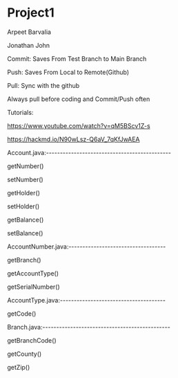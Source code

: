 # Project1

Arpeet Barvalia

Jonathan John


Commit: Saves From Test Branch to Main Branch

Push: Saves From Local to Remote(Github)

Pull: Sync with the github

Always pull before coding and Commit/Push often

Tutorials:

https://www.youtube.com/watch?v=qM5BScv1Z-s

https://hackmd.io/N90wLsz-Q6aV_7qKfJwAEA


Account.java:---------------------------------------------

getNumber()

setNumber()

getHolder()

setHolder()

getBalance()

setBalance()

AccountNumber.java:-----------------------------------

getBranch()

getAccountType()

getSerialNumber()

AccountType.java:--------------------------------------

getCode()

Branch.java:----------------------------------------------

getBranchCode()

getCounty()

getZip()


